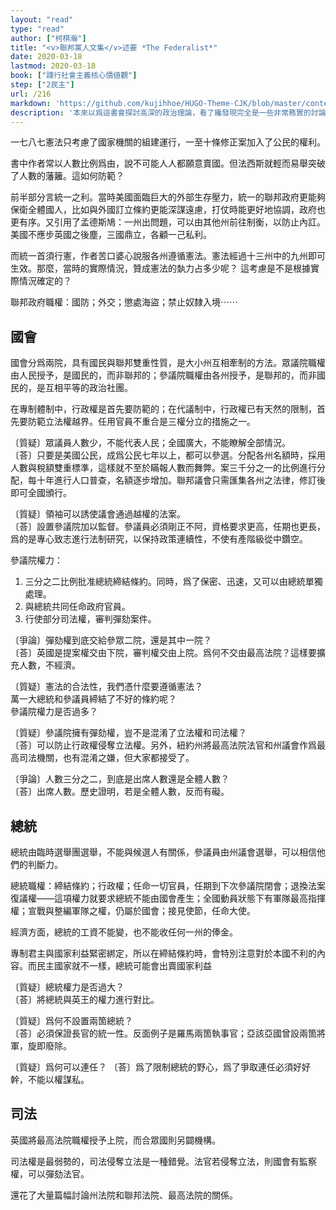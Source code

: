 ```yaml
---
layout: "read"
type: "read"
author: ["柯棋瀚"]
title: "<v>聯邦黨人文集</v>述要 *The Federalist*"
date: 2020-03-18
lastmod: 2020-03-18
book: ["踐行社會主義核心價値觀"]
step: ["2民主"]
url: /216
markdown: 'https://github.com/kujihhoe/HUGO-Theme-CJK/blob/master/content/read/50-哲社科/350-聯邦黨人.md'
description: '本來以爲這書會探討高深的政治理論，看了纔發現完全是一些非常務實的討論，對種種質疑進行辯駁，對各種細節進行設想。[豆瓣](https://book.douban.com/subject/1048930/) 上有討論'
---
```


一七八七憲法只考慮了國家機關的組建運行，一至十條修正案加入了公民的權利。

書中作者常以人數比例爲由，說不可能人人都願意賣國。但法西斯就輕而易舉突破了人數的藩籬。這如何防範？

前半部分言統一之利。當時美國面臨巨大的外部生存壓力，統一的聯邦政府更能夠保衛全體國人，比如與外國訂立條約更能深謀遠慮，打仗時能更好地協調，政府也更有序。又引用了孟德斯鳩：一州出問題，可以由其他州前往制衡，以防止內訌。美國不應步英國之後塵，三國鼎立，各顧一己私利。

而統一首須行憲，作者苦口婆心說服各州遵循憲法。憲法經過十三州中的九州即可生效。那麼，當時的實際情況，贊成憲法的埶力占多少呢？ 這考慮是不是根據實際情況確定的？

聯邦政府職權：國防；外交；懲處海盜；禁止奴隸入境⋯⋯

## 國會

國會分爲兩院，具有國民與聯邦雙重性質，是大小州互相牽制的方法。眾議院職權由人民授予，是國民的，而非聯邦的；參議院職權由各州授予，是聯邦的，而非國民的，是互相平等的政治社團。

在專制體制中，行政權是首先要防範的；在代議制中，行政權已有天然的限制，首先要防範立法權越界。任用官員不重合是三權分立的措施之一。

〔質疑〕眾議員人數少，不能代表人民；全國廣大，不能瞭解全部情況。     
〔荅〕只要是美國公民，成爲公民七年以上，都可以參選。分配各州名額時，採用人數與稅額雙重標準，這樣就不至於瞞報人數而舞弊。案三千分之一的比例進行分配，每十年進行人口普查，名額逐步增加。聯邦議會只需匯集各州之法律，修訂後即可全國頒行。

〔質疑〕領袖可以誘使議會通過越權的法案。   
〔荅〕設置參議院加以監督。參議員必須剛正不阿，資格要求更高，任期也更長，爲的是專心致志進行法制研究，以保持政策連續性，不使有產階級從中鑽空。

參議院權力：

1. 三分之二比例批准總統締結條約。同時，爲了保密、迅速，又可以由總統單獨處理。
2. 與總統共同任命政府官員。
3. 行使部分司法權，審判彈劾案件。

〔爭論〕彈劾權到底交給參眾二院，還是其中一院？   
〔荅〕英國是提案權交由下院，審判權交由上院。爲何不交由最高法院？這樣要擴充人數，不經濟。

〔質疑〕憲法的合法性，我們憑什麼要遵循憲法？    
萬一大總統和參議員締結了不好的條約呢？      
參議院權力是否過多？

〔質疑〕參議院擁有彈劾權，豈不是混淆了立法權和司法權？   
〔荅〕可以防止行政權侵奪立法權。另外，紐約州將最高法院法官和州議會作爲最高司法機關，也有混淆之嫌，但大家都接受了。

〔爭論〕人數三分之二，到底是出席人數還是全體人數？    
〔荅〕出席人數。歷史證明，若是全體人數，反而有礙。

## 總統

總統由臨時選舉團選舉，不能與候選人有關係，參議員由州議會選舉，可以相信他們的判斷力。

總統職權：締結條約；行政權；任命一切官員，任期到下次參議院閉會；退換法案復議權——這項權力就要求總統不能由國會產生；全國動員狀態下有軍隊最高指揮權；宣戰與整編軍隊之權，仍屬於國會；接見使節，任命大使。

經濟方面，總統的工資不能變，也不能收任何一州的俸金。

專制君主與國家利益緊密綁定，所以在締結條約時，會特別注意對於本國不利的內容。而民主國家就不一樣，總統可能會出賣國家利益

〔質疑〕總統權力是否過大？   
〔荅〕將總統與英王的權力進行對比。

〔質疑〕爲何不設置兩箇總統？   
〔荅〕必須保證長官的統一性。反面例子是羅馬兩箇執事官；亞該亞國曾設兩箇將軍，旋即廢除。

〔質疑〕爲何可以連任？
〔荅〕爲了限制總統的野心，爲了爭取連任必須好好幹，不能以權謀私。

## 司法

英國將最高法院職權授予上院，而合眾國則另闢機構。

司法權是最弱勢的，司法侵奪立法是一種錯覺。法官若侵奪立法，則國會有監察權，可以彈劾法官。

還花了大量篇幅討論州法院和聯邦法院、最高法院的關係。
